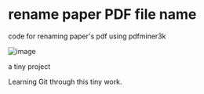 # rename paper PDF file name
code for renaming paper's pdf using pdfminer3k

![image](https://github.com/EpicWatermelon/rename_paper_title/edit/master/result.jpg)

a tiny project

Learning Git through this tiny work.
